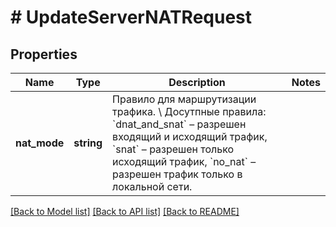 # # UpdateServerNATRequest

## Properties

Name | Type | Description | Notes
------------ | ------------- | ------------- | -------------
**nat_mode** | **string** | Правило для маршрутизации трафика. \\  Досутпные правила: &#x60;dnat_and_snat&#x60; – разрешен входящий и исходящий трафик, &#x60;snat&#x60; – разрешен только исходящий трафик, &#x60;no_nat&#x60; – разрешен трафик только в локальной сети. |

[[Back to Model list]](../../README.md#models) [[Back to API list]](../../README.md#endpoints) [[Back to README]](../../README.md)
